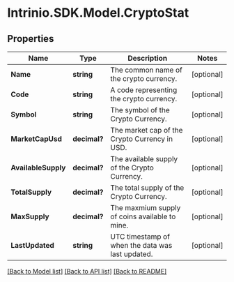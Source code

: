 # Intrinio.SDK.Model.CryptoStat
## Properties

Name | Type | Description | Notes
------------ | ------------- | ------------- | -------------
**Name** | **string** | The common name of the crypto currency. | [optional] 
**Code** | **string** | A code representing the crypto currency. | [optional] 
**Symbol** | **string** | The symbol of the Crypto Currency. | [optional] 
**MarketCapUsd** | **decimal?** | The market cap of the Crypto Currency in USD. | [optional] 
**AvailableSupply** | **decimal?** | The available supply of the Crypto Currency. | [optional] 
**TotalSupply** | **decimal?** | The total supply of the Crypto Currency. | [optional] 
**MaxSupply** | **decimal?** | The maxmium supply of coins available to mine. | [optional] 
**LastUpdated** | **string** | UTC timestamp of when the data was last updated. | [optional] 

[[Back to Model list]](../README.md#documentation-for-models) [[Back to API list]](../README.md#documentation-for-api-endpoints) [[Back to README]](../README.md)

